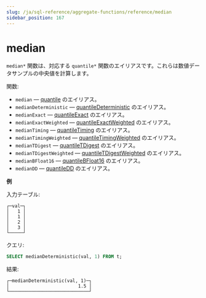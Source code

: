 ```yaml
---
slug: /ja/sql-reference/aggregate-functions/reference/median
sidebar_position: 167
---
```


# median

`median*` 関数は、対応する `quantile*` 関数のエイリアスです。これらは数値データサンプルの中央値を計算します。

関数:

- `median` — [quantile](../../../sql-reference/aggregate-functions/reference/quantile.md#quantile) のエイリアス。
- `medianDeterministic` — [quantileDeterministic](../../../sql-reference/aggregate-functions/reference/quantiledeterministic.md#quantiledeterministic) のエイリアス。
- `medianExact` — [quantileExact](../../../sql-reference/aggregate-functions/reference/quantileexact.md#quantileexact) のエイリアス。
- `medianExactWeighted` — [quantileExactWeighted](../../../sql-reference/aggregate-functions/reference/quantileexactweighted.md#quantileexactweighted) のエイリアス。
- `medianTiming` — [quantileTiming](../../../sql-reference/aggregate-functions/reference/quantiletiming.md#quantiletiming) のエイリアス。
- `medianTimingWeighted` — [quantileTimingWeighted](../../../sql-reference/aggregate-functions/reference/quantiletimingweighted.md#quantiletimingweighted) のエイリアス。
- `medianTDigest` — [quantileTDigest](../../../sql-reference/aggregate-functions/reference/quantiletdigest.md#quantiletdigest) のエイリアス。
- `medianTDigestWeighted` — [quantileTDigestWeighted](../../../sql-reference/aggregate-functions/reference/quantiletdigestweighted.md#quantiletdigestweighted) のエイリアス。
- `medianBFloat16` — [quantileBFloat16](../../../sql-reference/aggregate-functions/reference/quantilebfloat16.md#quantilebfloat16) のエイリアス。
- `medianDD` — [quantileDD](../../../sql-reference/aggregate-functions/reference/quantileddsketch.md#quantileddsketch) のエイリアス。

**例**

入力テーブル:

``` text
┌─val─┐
│   1 │
│   1 │
│   2 │
│   3 │
└─────┘
```

クエリ:

``` sql
SELECT medianDeterministic(val, 1) FROM t;
```

結果:

``` text
┌─medianDeterministic(val, 1)─┐
│                         1.5 │
└─────────────────────────────┘
```
